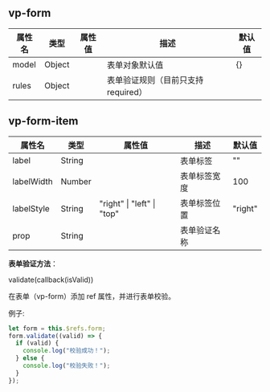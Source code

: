   ## vp-form

| 属性名 | 类型   | 属性值 | 描述                               | 默认值 |
| ------ | ------ | ------ | ---------------------------------- | ------ |
| model  | Object |        | 表单对象默认值                     | {}     |
| rules  | Object |        | 表单验证规则（目前只支持required） |        |

  ## vp-form-item

| 属性名     | 类型   | 属性值                     | 描述         | 默认值  |
| ---------- | ------ | -------------------------- | ------------ | ------- |
| label      | String |                            | 表单标签     | ""      |
| labelWidth | Number |                            | 表单标签宽度 | 100     |
| labelStyle | String | "right" \| "left" \| "top" | 表单标签位置 | "right" |
| prop       | String |                            | 表单验证名称 |         |

  **表单验证方法**：

  validate(callback(isValid))

  在表单（vp-form）添加 ref 属性，并进行表单校验。

  例子:

  ```javascript
  let form = this.$refs.form;
  form.validate((valid) => {
    if (valid) {
      console.log("校验成功！");
    } else {
      console.log("校验失败！");
    }
  });
  ```
